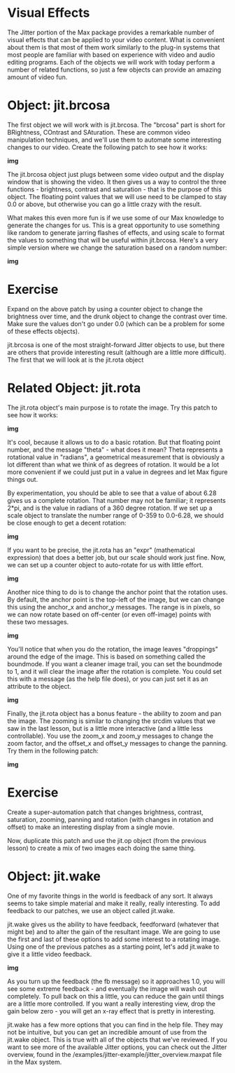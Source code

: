 # Visual Effects
The Jitter portion of the Max package provides a remarkable number of visual effects that can be applied to your video content. What is convenient about them is that most of them work similarly to the plug-in systems that most people are familiar with based on experience with video and audio editing programs. Each of the objects we will work with today perform a number of related functions, so just a few objects can provide an amazing amount of video fun.

# Object: jit.brcosa
The first object we will work with is jit.brcosa. The "brcosa" part is short for BRightness, COntrast and SAturation. These are common video manipulation techniques, and we'll use them to automate some interesting changes to our video. Create the following patch to see how it works:

__img__

The jit.brcosa object just plugs between some video output and the display window that is showing the video. It then gives us a way to control the three functions - brightness, contrast and saturation - that is the purpose of this object. The floating point values that we will use need to be clamped to stay 0.0 or above, but otherwise you can go a little crazy with the result.

What makes this even more fun is if we use some of our Max knowledge to generate the changes for us. This is a great opportunity to use something like random to generate jarring flashes of effects, and using scale to format the values to something that will be useful within jit.brcosa. Here's a very simple version where we change the saturation based on a random number:

__img__

# Exercise
Expand on the above patch by using a counter object to change the brightness over time, and the drunk object to change the contrast over time. Make sure the values don't go under 0.0 (which can be a problem for some of these effects objects).

jit.brcosa is one of the most straight-forward Jitter objects to use, but there are others that provide interesting result (although are a little more difficult). The first that we will look at is the jit.rota object

# Related Object: jit.rota
The jit.rota object's main purpose is to rotate the image. Try this patch to see how it works:

__img__

It's cool, because it allows us to do a basic rotation. But that floating point number, and the message "theta" - what does it mean? Theta represents a rotational value in "radians", a geometrical measurement that is obviously a lot different than what we think of as degrees of rotation. It would be a lot more convenient if we could just put in a value in degrees and let Max figure things out.

By experimentation, you should be able to see that a value of about 6.28 gives us a complete rotation. That number may not be familiar; it represents 2*pi, and is the value in radians of a 360 degree rotation. If we set up a scale object to translate the number range of 0-359 to 0.0-6.28, we should be close enough to get a decent rotation:

__img__

If you want to be precise, the jit.rota has an "expr" (mathematical expression) that does a better job, but our scale should work just fine. Now, we can set up a counter object to auto-rotate for us with little effort.

__img__

Another nice thing to do is to change the anchor point that the rotation uses. By default, the anchor point is the top-left of the image, but we can change this using the anchor_x and anchor_y messages. The range is in pixels, so we can now rotate based on off-center (or even off-image) points with these two messages.

__img__

You'll notice that when you do the rotation, the image leaves "droppings" around the edge of the image. This is based on something called the boundmode. If you want a cleaner image trail, you can set the boundmode to 1, and it will clear the image after the rotation is complete. You could set this with a message (as the help file does), or you can just set it as an attribute to the object.

__img__

Finally, the jit.rota object has a bonus feature - the ability to zoom and pan the image. The zooming is similar to changing the srcdim values that we saw in the last lesson, but is a little more interactive (and a little less controllable). You use the zoom_x and zoom_y messages to change the zoom factor, and the offset_x and offset_y messages to change the panning. Try them in the following patch:

__img__

# Exercise
Create a super-automation patch that changes brightness, contrast, saturation, zooming, panning and rotation (with changes in rotation and offset) to make an interesting display from a single movie.

Now, duplicate this patch and use the jit.op object (from the previous lesson) to create a mix of two images each doing the same thing.

# Object: jit.wake
One of my favorite things in the world is feedback of any sort. It always seems to take simple material and make it really, really interesting. To add feedback to our patches, we use an object called jit.wake.

jit.wake gives us the ability to have feedback, feedforward (whatever that might be) and to alter the gain of the resultant image. We are going to use the first and last of these options to add some interest to a rotating image.
Using one of the previous patches as a starting point, let's add jit.wake to give it a little video feedback.

__img__

As you turn up the feedback (the fb message) so it approaches 1.0, you will see some extreme feedback - and eventually the image will wash out completely. To pull back on this a little, you can reduce the gain until things are a little more controlled. If you want a really interesting view, drop the gain below zero - you will get an x-ray effect that is pretty in interesting.

jit.wake has a few more options that you can find in the help file. They may not be intuitive, but you can get an incredible amount of use from the jit.wake object. This is true with all of the objects that we've reviewed. If you want to see more of the available Jitter options, you can check out the Jitter overview, found in the /examples/jitter-example/jitter_overview.maxpat file in the Max system.